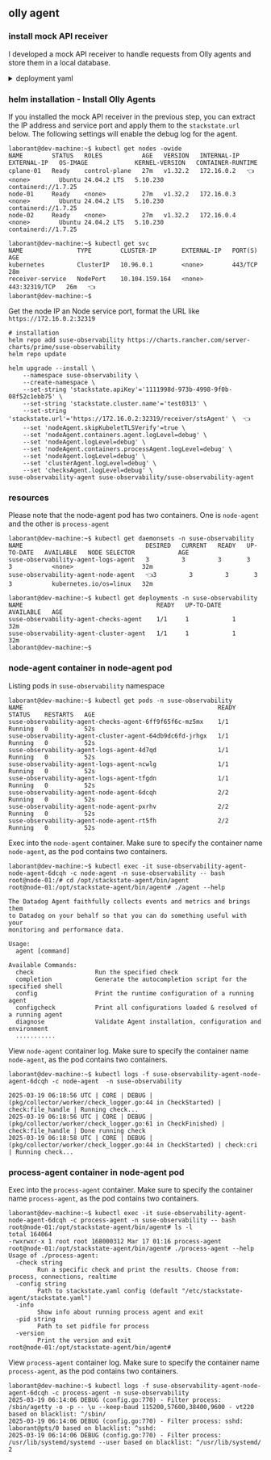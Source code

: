 ## olly agent

### install mock API receiver

I developed a mock API receiver to handle requests from Olly agents and store them in a local database.

<details><summary>deployment yaml</summary>

```
apiVersion: apps/v1
kind: Deployment
metadata:
  name: receiver-deployment
  labels:
    app: receiver
spec:
  replicas: 1
  selector:
    matchLabels:
      app: receiver
  template:
    metadata:
      labels:
        app: receiver
    spec:
      containers:
        - name: receiver
          image: chihjenhuang/receiver-image:v5
          ports:
            - containerPort: 8443
          volumeMounts:
            - name: receiver-volume
              mountPath: /output
      volumes:
        - name: receiver-volume
          hostPath:
            path: /output
            type: DirectoryOrCreate
---
apiVersion: v1
kind: Service
metadata:
  name: receiver-service
spec:
  selector:
    app: receiver
  ports:
    - protocol: TCP
      port: 443
      targetPort: 8443
  type: NodePort
```

</details>

### helm installation - Install Olly Agents

If you installed the mock API receiver in the previous step, you can extract the IP address and service port and apply them to the `stackstate.url` below.
The following settings will enable the debug log for the agent.

```
laborant@dev-machine:~$ kubectl get nodes -owide
NAME        STATUS   ROLES           AGE   VERSION   INTERNAL-IP   EXTERNAL-IP   OS-IMAGE             KERNEL-VERSION   CONTAINER-RUNTIME
cplane-01   Ready    control-plane   27m   v1.32.2   172.16.0.2   👈 <none>        Ubuntu 24.04.2 LTS   5.10.230         containerd://1.7.25
node-01     Ready    <none>          27m   v1.32.2   172.16.0.3    <none>        Ubuntu 24.04.2 LTS   5.10.230         containerd://1.7.25
node-02     Ready    <none>          27m   v1.32.2   172.16.0.4    <none>        Ubuntu 24.04.2 LTS   5.10.230         containerd://1.7.25

laborant@dev-machine:~$ kubectl get svc
NAME               TYPE        CLUSTER-IP       EXTERNAL-IP   PORT(S)         AGE
kubernetes         ClusterIP   10.96.0.1        <none>        443/TCP         28m
receiver-service   NodePort    10.104.159.164   <none>        443:32319/TCP   26m   👈
laborant@dev-machine:~$

```

Get the node IP an Node service port, format the URL like `https://172.16.0.2:32319`

```
# installation
helm repo add suse-observability https://charts.rancher.com/server-charts/prime/suse-observability
helm repo update

helm upgrade --install \
    --namespace suse-observability \
    --create-namespace \
    --set-string 'stackstate.apiKey'='1111998d-973b-4998-9f0b-08f52c1ebb75' \
    --set-string 'stackstate.cluster.name'='test0313' \
    --set-string 'stackstate.url'='https://172.16.0.2:32319/receiver/stsAgent' \  👈
    --set 'nodeAgent.skipKubeletTLSVerify'=true \
    --set 'nodeAgent.containers.agent.logLevel=debug' \
    --set 'nodeAgent.logLevel=debug' \
    --set 'nodeAgent.containers.processAgent.logLevel=debug' \
    --set 'nodeAgent.logLevel=debug' \
    --set 'clusterAgent.logLevel=debug' \
    --set 'checksAgent.logLevel=debug' \
suse-observability-agent suse-observability/suse-observability-agent

```

### resources

Please note that the node-agent pod has two containers. One is `node-agent` and the other is `process-agent`

```
laborant@dev-machine:~$ kubectl get daemonsets -n suse-observability
NAME                                  DESIRED   CURRENT   READY   UP-TO-DATE   AVAILABLE   NODE SELECTOR            AGE
suse-observability-agent-logs-agent   3         3         3       3            3           <none>                   32m
suse-observability-agent-node-agent   👈3         3         3       3            3           kubernetes.io/os=linux   32m

laborant@dev-machine:~$ kubectl get deployments -n suse-observability
NAME                                     READY   UP-TO-DATE   AVAILABLE   AGE
suse-observability-agent-checks-agent    1/1     1            1           32m
suse-observability-agent-cluster-agent   1/1     1            1           32m
laborant@dev-machine:~$
```

### node-agent container in node-agent pod

Listing pods in `suse-observability` namespace

```
laborant@dev-machine:~$ kubectl get pods -n suse-observability
NAME                                                      READY   STATUS    RESTARTS   AGE
suse-observability-agent-checks-agent-6ff9f65f6c-mz5mx    1/1     Running   0          52s
suse-observability-agent-cluster-agent-64db9dc6fd-jrhgx   1/1     Running   0          52s
suse-observability-agent-logs-agent-4d7qd                 1/1     Running   0          52s
suse-observability-agent-logs-agent-ncwlg                 1/1     Running   0          52s
suse-observability-agent-logs-agent-tfgdn                 1/1     Running   0          52s
suse-observability-agent-node-agent-6dcqh                 2/2     Running   0          52s
suse-observability-agent-node-agent-pxrhv                 2/2     Running   0          52s
suse-observability-agent-node-agent-rt5fh                 2/2     Running   0          52s

```

Exec into the `node-agent` container. Make sure to specify the container name `node-agent`, as the pod contains two containers.

```
laborant@dev-machine:~$ kubectl exec -it suse-observability-agent-node-agent-6dcqh -c node-agent -n suse-observability -- bash
root@node-01:/# cd /opt/stackstate-agent/bin/agent
root@node-01:/opt/stackstate-agent/bin/agent# ./agent --help

The Datadog Agent faithfully collects events and metrics and brings them
to Datadog on your behalf so that you can do something useful with your
monitoring and performance data.

Usage:
  agent [command]

Available Commands:
  check                 Run the specified check
  completion            Generate the autocompletion script for the specified shell
  config                Print the runtime configuration of a running agent
  configcheck           Print all configurations loaded & resolved of a running agent
  diagnose              Validate Agent installation, configuration and environment
  ...........
```

View `node-agent` container log. Make sure to specify the container name `node-agent`, as the pod contains two containers.

```
laborant@dev-machine:~$ kubectl logs -f suse-observability-agent-node-agent-6dcqh -c node-agent  -n suse-observability

2025-03-19 06:18:56 UTC | CORE | DEBUG | (pkg/collector/worker/check_logger.go:44 in CheckStarted) | check:file_handle | Running check...
2025-03-19 06:18:56 UTC | CORE | DEBUG | (pkg/collector/worker/check_logger.go:61 in CheckFinished) | check:file_handle | Done running check
2025-03-19 06:18:58 UTC | CORE | DEBUG | (pkg/collector/worker/check_logger.go:44 in CheckStarted) | check:cri | Running check...
```

### process-agent container in node-agent pod

Exec into the `process-agent` container. Make sure to specify the container name `process-agent`, as the pod contains two containers.

```
laborant@dev-machine:~$ kubectl exec -it suse-observability-agent-node-agent-6dcqh -c process-agent -n suse-observability -- bash
root@node-01:/opt/stackstate-agent/bin/agent# ls -l
total 164064
-rwxrwxr-x 1 root root 168000312 Mar 17 01:16 process-agent
root@node-01:/opt/stackstate-agent/bin/agent# ./process-agent --help
Usage of ./process-agent:
  -check string
        Run a specific check and print the results. Choose from: process, connections, realtime
  -config string
        Path to stackstate.yaml config (default "/etc/stackstate-agent/stackstate.yaml")
  -info
        Show info about running process agent and exit
  -pid string
        Path to set pidfile for process
  -version
        Print the version and exit
root@node-01:/opt/stackstate-agent/bin/agent#

```

View `process-agent` container log. Make sure to specify the container name `process-agent`, as the pod contains two containers.

```
laborant@dev-machine:~$ kubectl logs -f suse-observability-agent-node-agent-6dcqh -c process-agent -n suse-observability
2025-03-19 06:14:06 DEBUG (config.go:770) - Filter process: /sbin/agetty -o -p -- \u --keep-baud 115200,57600,38400,9600 - vt220 based on blacklist: ^/sbin/
2025-03-19 06:14:06 DEBUG (config.go:770) - Filter process: sshd: laborant@pts/0 based on blacklist: ^sshd:
2025-03-19 06:14:06 DEBUG (config.go:770) - Filter process: /usr/lib/systemd/systemd --user based on blacklist: ^/usr/lib/systemd/
2
```

